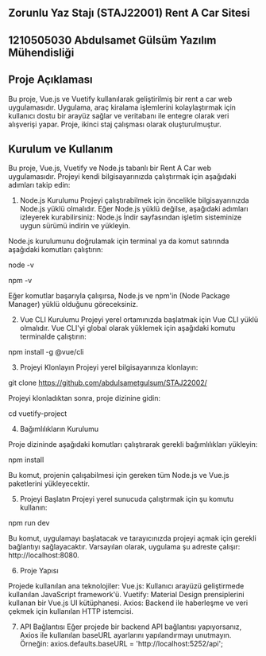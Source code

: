 ## Zorunlu Yaz Stajı (STAJ22001) Rent A Car Sitesi

## 1210505030	Abdulsamet Gülsüm	Yazılım Mühendisliği


## Proje Açıklaması
Bu proje, Vue.js ve Vuetify kullanılarak geliştirilmiş bir rent a car web uygulamasıdır. Uygulama, araç kiralama işlemlerini kolaylaştırmak için kullanıcı dostu bir arayüz sağlar ve veritabanı ile entegre olarak veri alışverişi yapar. Proje, ikinci staj çalışması olarak oluşturulmuştur.
## Kurulum ve Kullanım
Bu proje, Vue.js, Vuetify ve Node.js tabanlı bir Rent A Car web uygulamasıdır. Projeyi kendi bilgisayarınızda çalıştırmak için aşağıdaki adımları takip edin:

1. Node.js Kurulumu
Projeyi çalıştırabilmek için öncelikle bilgisayarınızda Node.js yüklü olmalıdır. Eğer Node.js yüklü değilse, aşağıdaki adımları izleyerek kurabilirsiniz:
Node.js İndir sayfasından işletim sisteminize uygun sürümü indirin ve yükleyin.

Node.js kurulumunu doğrulamak için terminal ya da komut satırında aşağıdaki komutları çalıştırın:

node -v

npm -v

Eğer komutlar başarıyla çalışırsa, Node.js ve npm'in (Node Package Manager) yüklü olduğunu göreceksiniz.

2. Vue CLI Kurulumu
Projeyi yerel ortamınızda başlatmak için Vue CLI yüklü olmalıdır. Vue CLI'yi global olarak yüklemek için aşağıdaki komutu terminalde çalıştırın:

npm install -g @vue/cli

3. Projeyi Klonlayın
Projeyi yerel bilgisayarınıza klonlayın:

git clone https://github.com/abdulsametgulsum/STAJ22002/

Projeyi klonladıktan sonra, proje dizinine gidin:

cd vuetify-project

4. Bağımlılıkların Kurulumu

Proje dizininde aşağıdaki komutları çalıştırarak gerekli bağımlılıkları yükleyin:


npm install

Bu komut, projenin çalışabilmesi için gereken tüm Node.js ve Vue.js paketlerini yükleyecektir.

5. Projeyi Başlatın
Projeyi yerel sunucuda çalıştırmak için şu komutu kullanın:

npm run dev

Bu komut, uygulamayı başlatacak ve tarayıcınızda projeyi açmak için gerekli bağlantıyı sağlayacaktır. Varsayılan olarak, uygulama şu adreste çalışır: http://localhost:8080.

6. Proje Yapısı

Projede kullanılan ana teknolojiler:
Vue.js: Kullanıcı arayüzü geliştirmede kullanılan JavaScript framework'ü.
Vuetify: Material Design prensiplerini kullanan bir Vue.js UI kütüphanesi.
Axios: Backend ile haberleşme ve veri çekmek için kullanılan HTTP istemcisi.

7. API Bağlantısı
Eğer projede bir backend API bağlantısı yapıyorsanız, Axios ile kullanılan baseURL ayarlarını yapılandırmayı unutmayın. Örneğin:
axios.defaults.baseURL = 'http://localhost:5252/api';
